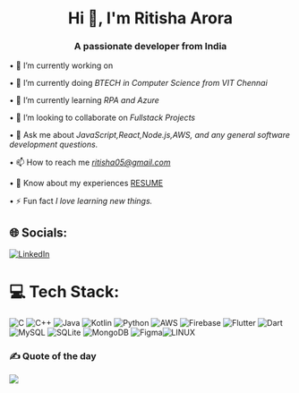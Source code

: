 <h1 align="center">Hi 👋, I'm Ritisha Arora</h1>
<h3 align="center">A passionate developer from India</h3>

•⁠  ⁠🔭 I’m currently working on
  
•⁠  ⁠👀 I’m currently doing *BTECH in Computer Science from VIT Chennai*
  
•⁠  ⁠🌱 I’m currently learning *RPA and Azure*

•⁠  ⁠👯 I’m looking to collaborate on *Fullstack Projects*

•⁠  ⁠💬 Ask me about *JavaScript,React,Node.js,AWS, and any general software development questions.*

•⁠  ⁠📫 How to reach me *ritisha05@gmail.com*

•⁠  ⁠📄 Know about my experiences [RESUME](https://drive.google.com/file/d/1ZQ99_T0w4MqJJFXkyKr6ywb4-8Ilokei/view?usp=sharing)

•⁠  ⁠⚡ Fun fact *I love learning new things.*

## 🌐 Socials:
[![LinkedIn](https://img.shields.io/badge/LinkedIn-%230077B5.svg?logo=linkedin&logoColor=white)](https://www.linkedin.com/in/ritisha-arora) 

# 💻 Tech Stack:
![C](https://img.shields.io/badge/c-%2300599C.svg?style=for-the-badge&logo=c&logoColor=white) ![C++](https://img.shields.io/badge/c++-%2300599C.svg?style=for-the-badge&logo=c%2B%2B&logoColor=white) ![Java](https://img.shields.io/badge/java-%23ED8B00.svg?style=for-the-badge&logo=java&logoColor=white) ![Kotlin](https://img.shields.io/badge/kotlin-%230095D5.svg?style=for-the-badge&logo=kotlin&logoColor=white) ![Python](https://img.shields.io/badge/python-3670A0?style=for-the-badge&logo=python&logoColor=ffdd54) ![AWS](https://img.shields.io/badge/AWS-%23FF9900.svg?style=for-the-badge&logo=amazon-aws&logoColor=white) ![Firebase](https://img.shields.io/badge/firebase-%23039BE5.svg?style=for-the-badge&logo=firebase) ![Flutter](https://img.shields.io/badge/Flutter-%2302569B.svg?style=for-the-badge&logo=Flutter&logoColor=white) ![Dart](https://img.shields.io/badge/dart-%230175C2.svg?style=for-the-badge&logo=dart&logoColor=white) ![MySQL](https://img.shields.io/badge/mysql-%2300f.svg?style=for-the-badge&logo=mysql&logoColor=white) ![SQLite](https://img.shields.io/badge/sqlite-%2307405e.svg?style=for-the-badge&logo=sqlite&logoColor=white) ![MongoDB](https://img.shields.io/badge/MongoDB-%234ea94b.svg?style=for-the-badge&logo=mongodb&logoColor=white) 	![Figma](https://img.shields.io/badge/figma-%23F24E1E.svg?style=for-the-badge&logo=figma&logoColor=white)![LINUX](https://img.shields.io/badge/Linux-FCC624?style=for-the-badge&logo=linux&logoColor=black)


### ✍️ Quote of the day
![](https://quotes-github-readme.vercel.app/api?type=vetical&theme=radical)



<!--
**Ritisha-05/Ritisha-05** is a ✨ _special_ ✨ repository because its `README.md` (this file) appears on your GitHub profile.

Here are some ideas to get you started:

- 🔭 I’m currently working on ...
- 🌱 I’m currently learning ...
- 👯 I’m looking to collaborate on ...
- 🤔 I’m looking for help with ...
- 💬 Ask me about ...
- 📫 How to reach me: ...
- 😄 Pronouns: ...
- ⚡ Fun fact: ...
-->
